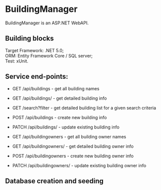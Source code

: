 # BuildingManager
BuildingManager is an ASP.NET WebAPI.

## Building blocks
Target Framework: .NET 5.0;\
ORM: Entity Framework Core / SQL server;\
Test: xUnit.

## Service end-points:
- GET /api/buildings - get all building names
- GET /api/buildings/<id> - get detailed building info
- GET /search?filter - get detailed building list for a given search criteria
- POST /api/buildings - create new building info
- PATCH /api/buildings/<id> - update existing building info

- GET /api/buildingowners - get all building owner names
- GET /api/buildingowners/<id> - get detailed building owner info
- POST /api/buildingowners - create new building owner info
- PATCH /api/buildingowners/<id> - update existing building owner info

## Database creation and seeding








